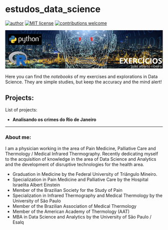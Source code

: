 # estudos_data_science
  [![author](https://img.shields.io/badge/author-drjoaoalbertoribeiro-red.svg)](https://www.linkedin.com/in/termodiagnose) [![MIT license](https://img.shields.io/badge/License-MIT-blue.svg)](https://opensource.org/licenses/MIT) [![contributions welcome](https://img.shields.io/badge/contributions-welcome-brightgreen.svg?style=flat)](https://github.com/drjoaoalbertoribeiro/data_science/issues)

<p align="center">
  <img src="/img/pyrEXERC.jpg" >
</p>

Here you can find the *notebooks* of my exercises and explorations in Data Science. They are simple studies, but keep the accuracy and the mind alert!

## Projects:
List of projects:

- **Analisando os crimes do Rio de Janeiro**
---

### About me:

I am a physician working in the area of Pain Medicine, Palliative Care and Thermology / Medical Infrared Thermography. Recently dedicating myself to the acquisition of knowledge in the area of Data Science and Analytics and the development of disruptive technologies for the health area.

* Graduation in Medicine by the Federal University of Triângulo Mineiro.
* Specialization in Pain Medicine and Palliative Care by the Hospital Israelita Albert Einstein
* Member of the Brazilian Society for the Study of Pain
* Specialization in Infrared Thermography and Medical Thermology by the University of São Paulo
* Member of the Brazilian Association of Medical Thermology
* Member of the American Academy of Thermology (AAT)
* MBA in Data Science and Analytics by the University of São Paulo / Esalq
